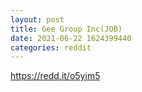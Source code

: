```yaml
--- 
layout: post 
title: Gee Group Inc(JOB) 
date: 2021-06-22 1624399440 
categories: reddit 
--- 
```

https://redd.it/o5yim5